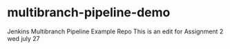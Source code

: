 # multibranch-pipeline-demo
Jenkins Multibranch Pipeline Example Repo
This is an edit for Assignment 2 wed july 27
